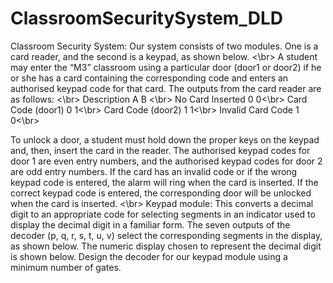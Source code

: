 # ClassroomSecuritySystem_DLD
Classroom Security System: Our system consists of two modules. One is a card reader, and the second is a keypad, as shown below.
<\br>
A student may enter the “M3” classroom using a particular door (door1 or door2) if he or she has a card containing the corresponding code and enters an authorised keypad code for that card. The outputs from the card reader are as follows:
<\br>
Description A B <\br>
No Card Inserted 0 0<\br>
Card Code (door1) 0 1<\br>
Card Code (door2) 1 1<\br>
Invalid Card Code 1 0<\br>

To unlock a door, a student must hold down the proper keys on the keypad and, then, insert the card in the reader. The authorised keypad codes for door 1 are even entry numbers, and the authorised keypad codes for door 2 are odd entry numbers. If the card has an invalid code or if the wrong keypad code is entered, the alarm will ring when the card is inserted. If the correct keypad code is entered, the corresponding door will be unlocked when the card is inserted.
<\br>
Keypad module: This converts a decimal digit to an appropriate code for selecting segments in an indicator used to display the decimal digit in a familiar form. The seven outputs of the decoder (p, q, r, s, t, u, v) select the corresponding segments in the display, as shown below. The numeric display chosen to represent the decimal digit is shown below. Design the decoder for our keypad module using a minimum number of gates.
